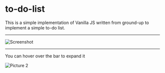 # to-do-list

This is a simple implementation of Vanilla JS written from ground-up to implement a simple to-do list.

---


![Screenshot](https://i.imgur.com/BhdHkEi.png)

---

You can hover over the bar to expand it

![Picture 2](https://i.imgur.com/Nl73VFG.gifv)
